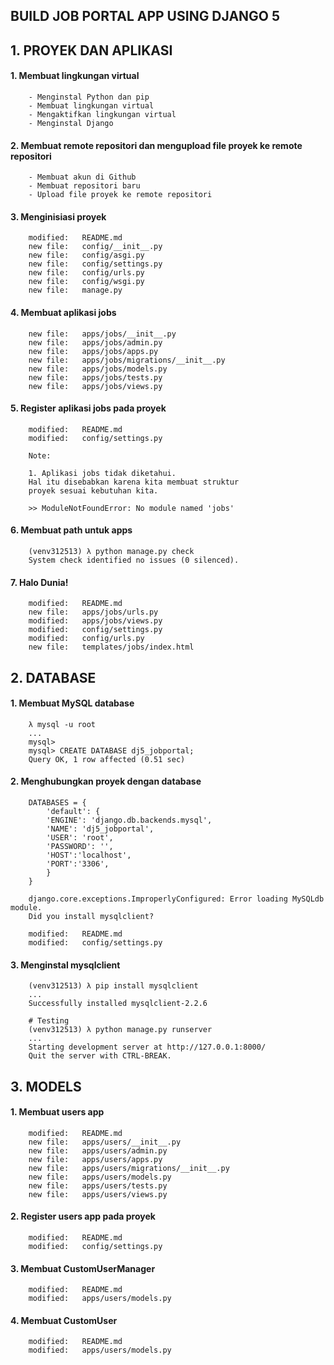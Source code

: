 ## BUILD JOB PORTAL APP USING DJANGO 5


## 1. PROYEK DAN APLIKASI

#### 1. Membuat lingkungan virtual

        - Menginstal Python dan pip
        - Membuat lingkungan virtual
        - Mengaktifkan lingkungan virtual
        - Menginstal Django

#### 2. Membuat remote repositori dan mengupload file proyek ke remote repositori

        - Membuat akun di Github
        - Membuat repositori baru
        - Upload file proyek ke remote repositori

#### 3. Menginisiasi proyek

        modified:   README.md
        new file:   config/__init__.py
        new file:   config/asgi.py
        new file:   config/settings.py
        new file:   config/urls.py
        new file:   config/wsgi.py
        new file:   manage.py

#### 4. Membuat aplikasi jobs

        new file:   apps/jobs/__init__.py
        new file:   apps/jobs/admin.py
        new file:   apps/jobs/apps.py
        new file:   apps/jobs/migrations/__init__.py
        new file:   apps/jobs/models.py
        new file:   apps/jobs/tests.py
        new file:   apps/jobs/views.py

#### 5. Register aplikasi jobs pada proyek

        modified:   README.md
        modified:   config/settings.py

        Note:

        1. Aplikasi jobs tidak diketahui. 
        Hal itu disebabkan karena kita membuat struktur
        proyek sesuai kebutuhan kita.

        >> ModuleNotFoundError: No module named 'jobs'

#### 6. Membuat path untuk apps

        (venv312513) λ python manage.py check
        System check identified no issues (0 silenced).

#### 7. Halo Dunia!

        modified:   README.md
        new file:   apps/jobs/urls.py
        modified:   apps/jobs/views.py
        modified:   config/settings.py
        modified:   config/urls.py
        new file:   templates/jobs/index.html


## 2. DATABASE

#### 1. Membuat MySQL database

        λ mysql -u root
        ...
        mysql>
        mysql> CREATE DATABASE dj5_jobportal;
        Query OK, 1 row affected (0.51 sec)

#### 2. Menghubungkan proyek dengan database

        DATABASES = {
            'default': {
            'ENGINE': 'django.db.backends.mysql',
            'NAME': 'dj5_jobportal',
            'USER': 'root',
            'PASSWORD': '',
            'HOST':'localhost',
            'PORT':'3306',
            }
        }

        django.core.exceptions.ImproperlyConfigured: Error loading MySQLdb module.
        Did you install mysqlclient?

        modified:   README.md
        modified:   config/settings.py

#### 3. Menginstal mysqlclient

        (venv312513) λ pip install mysqlclient
        ...
        Successfully installed mysqlclient-2.2.6

        # Testing
        (venv312513) λ python manage.py runserver
        ...
        Starting development server at http://127.0.0.1:8000/
        Quit the server with CTRL-BREAK.


## 3. MODELS

#### 1. Membuat users app

        modified:   README.md
        new file:   apps/users/__init__.py
        new file:   apps/users/admin.py
        new file:   apps/users/apps.py
        new file:   apps/users/migrations/__init__.py
        new file:   apps/users/models.py
        new file:   apps/users/tests.py
        new file:   apps/users/views.py

#### 2. Register users app pada proyek

        modified:   README.md
        modified:   config/settings.py

#### 3. Membuat CustomUserManager

        modified:   README.md
        modified:   apps/users/models.py

#### 4. Membuat CustomUser

        modified:   README.md
        modified:   apps/users/models.py